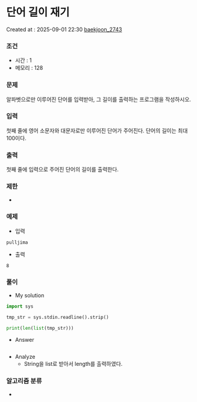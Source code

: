  # 단어 길이 재기
Created at : 2025-09-01 22:30
[baekjoon_2743](https://www.acmicpc.net/problem/2743)
### 조건
- 시간 : 1
- 메모리 : 128
### 문제
알파벳으로만 이루어진 단어를 입력받아, 그 길이를 출력하는 프로그램을 작성하시오.
### 입력
첫째 줄에 영어 소문자와 대문자로만 이루어진 단어가 주어진다. 단어의 길이는 최대 100이다.
### 출력
첫째 줄에 입력으로 주어진 단어의 길이를 출력한다.
### 제한
- 
### 예제
- 입력
```
pulljima
```
- 출력
```
8
``` 

### 풀이
- My solution
```python
import sys

tmp_str = sys.stdin.readline().strip()

print(len(list(tmp_str)))
```

- Answer
```python

```

- Analyze
	- String을 list로 받아서 length를 출력하였다.
### 알고리즘 분류
- 